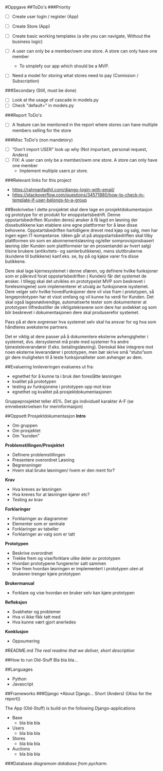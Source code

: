 #Oppgave
##ToDo's
###Priority
- [ ] Create user login / register (App)
- [ ] Create Store (App)
- [ ] Create basic working templates (a site you can navigate, Without the business logic)
 

- [ ] A user can only be a member/owm one store. A store can only have one member
  - To simplefy our app which should be a MVP.


- [ ] Need a model for storing what stores need to pay (Comission / Subscription)

###Secondary (Still, must be done)
- [ ] Look at the usage of cascade in models.py
- [ ] Check "default=" in models.py

###Report ToDo's
-[ ] A feature can be mentioned in the report where stores can have multiple members selling for the store

###Misc ToDo's (non mandetory)
- [ ] "Don't import USER" look up why (Not important, personal request, Anders)
- [ ] FIX: A user can only be a member/owm one store. A store can only have one member
  - Implement multiple users pr store.

###Relevant links for this project
* https://rahmanfadhil.com/django-login-with-email/
* https://stackoverflow.com/questions/34571880/how-to-check-in-template-if-user-belongs-to-a-group

##Beskrivelse
I dette prosjektet skal dere lage en prosjektdokumentasjon og prototype for et produkt for enoppstartsbedrift. Denne
oppstartsbedriften (Kunden deres) ønsker å få lagd en løsning der dissebutikkene kan etablere sine egne plattformer for
å løse disse behovene. Oppstartsbedriften hartidligere drevet med kjøp og salg, men har ingen egen IT-kompetanse. Idéen
går ut på atoppstartsbedriften skal tilby plattformen sin som en abonnementsløsning og/eller somprovisjonsbasert
løsning (der Kunden som plattformeier tar en prosentandel av hvert salg) tilsine brukere (antikvitets- og
samlerbutikkene), mens sluttbrukerne (kundene til butikkene) kanf.eks. se, by på og kjøpe varer fra disse butikkene.

Dere skal lage kjernesystemet i denne sfæren, og definere hvilke funksjoner som er påkrevd forat oppstartsbedriften (
Kunden) får det systemet de ønsker. I tillegg skal det utvikles en prototype(et MVP som beskrevet i forelesningene) som
implementerer et utvalg av funksjonene isystemet. Dere velger selv hvilke hovedfunksjoner dere vil vise fram i
prototypen, så lengeprototypen har et visst omfang og vil kunne ha verdi for Kunden. Det skal også lagesnødvendige,
automatiserte tester som dokumenterer at prototypen tilfredsstiller de viktigstekravene som dere har avdekket og som
blir beskrevet i dokumentasjonen dere skal produserefor systemet.

Pass på at dere avgrenser hva systemet selv skal ha ansvar for og hva som håndteres aveksterne partnere.

Det er viktig at dere passer på å dokumentere eksterne avhengigheter i systemet, dvs. dersystemet må prate med systemer
fra andre tjenesteleverandører (f.eks. betalingsløsning). Dereskal ikke integrere mot noen eksterne leverandører i
prototypen, men bør skrive små “stubs”som gir dere muligheten til å teste funksjonaliteter som avhenger av dem.

##Evaluering
Innleveringen evalueres ut fra:
* egnethet for å kunne ta i bruk den foreslåtte løsningen
* kvalitet på prototypen
* testing av funksjonene i prototypen opp mot krav
* egnethet og kvalitet på prosjektdokumentasjonen

Gruppeprosjektet teller 45%. Det gis individuell karakter A-F (se emnebeskrivelsen for
merinformasjon)

##Oppsett Prosjektdokumentasjon
**Intro**

- Om gruppen
- Om prosjektet
- Om "kunden"

**Problemstillingen/Prosjektet**

- Definere problemstillingen
- Presentere overordnet Løsning
- Begrensninger
- Hvem skal bruke løsningen/ hvem er den ment for?

**Krav**

- Hva kreves av løsningen
- Hva kreves for at løsningen kjører etc?
- Testing av krav

**Forklaringer**

- Forklaringer av diagrammer
- Elementer som er sentrale
- Forklaringer av tabeller
- Forklaringer av valg som er tatt

**Prototypen**

- Beskrive overordnet
- Trekke frem og vise/forklare ulike deler av prototypen
- Hvordan prototypene fungerer/er satt sammen
- Vise frem hvordan løsningen er implementert i prototypen uten at brukeren trenger kjøre prototypen

**Brukermanual**

- Forklare og vise hvordan en bruker selv kan kjøre prototypen

**Refleksjon**

- Svakheter og problemer
- Hva vi ikke fikk tatt med
- Hva kunne vært gjort anerledes

**Konklusjon**

- Oppsumering

#README.md
*The real readme that we deliver, short description*

##How to run Old-Stuff
Bla bla bla...

##Languages
* Python
* Javascript

##Frameworks
###Django
*About Django... Short (Anders) ((Also for the report))

The App (Old-Stuff) is build on the following Django-applications
* Base
  * bla bla bla
* Users
  * bla bla bla
* Stores
  * bla bla bla
* Auctions
  * bla bla bla


###Database 
*diagramom database from pycharm.*
